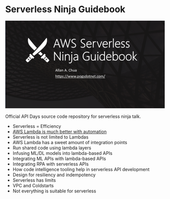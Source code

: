 # Serverless Ninja Guidebook

![Banner](https://github.com/allanchua101/serverless-ninja/blob/master/Banner.png)

Official API Days source code repository for serverless ninja talk.

- Serverless = Efficiency
- [AWS Lambda is much better with automation](https://github.com/allanchua101/serverless-ninja/tree/master/002-automation)
- Serverless is not limited to Lambdas
- AWS Lambda has a sweet amount of integration points
- Run shared code using lambda layers
- Infusing ML/DL models into lambda-based APIs
- Integrating ML APIs with lambda-based APIs
- Integrating RPA with serverless APIs
- How code intelligence tooling help in serverless API development
- Design for resiliency and indempotency
- Serverless has limits
- VPC and Coldstarts
- Not everything is suitable for serverless
